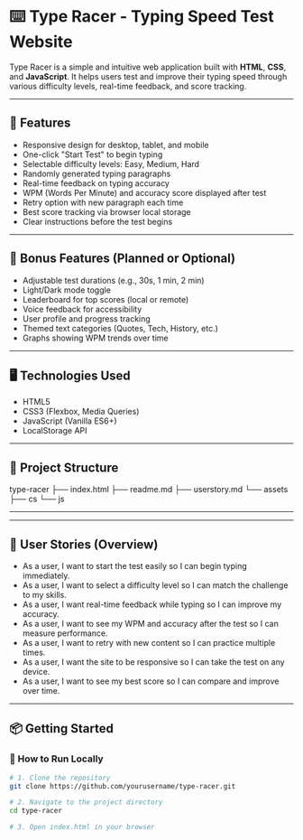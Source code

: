 # ⌨️ Type Racer - Typing Speed Test Website

Type Racer is a simple and intuitive web application built with **HTML**, **CSS**, and **JavaScript**. It helps users test and improve their typing speed through various difficulty levels, real-time feedback, and score tracking.

---

## 🚀 Features

- Responsive design for desktop, tablet, and mobile
- One-click "Start Test" to begin typing
- Selectable difficulty levels: Easy, Medium, Hard
- Randomly generated typing paragraphs
- Real-time feedback on typing accuracy
- WPM (Words Per Minute) and accuracy score displayed after test
- Retry option with new paragraph each time
- Best score tracking via browser local storage
- Clear instructions before the test begins

---

## 🌟 Bonus Features (Planned or Optional)

- Adjustable test durations (e.g., 30s, 1 min, 2 min)
- Light/Dark mode toggle
- Leaderboard for top scores (local or remote)
- Voice feedback for accessibility
- User profile and progress tracking
- Themed text categories (Quotes, Tech, History, etc.)
- Graphs showing WPM trends over time

---

## 🖥️ Technologies Used

- HTML5
- CSS3 (Flexbox, Media Queries)
- JavaScript (Vanilla ES6+)
- LocalStorage API

---

## 📂 Project Structure

type-racer
├── index.html
├── readme.md
├── userstory.md
└── assets
    ├── cs
    └── js

---


---

## 🧪 User Stories (Overview)

- As a user, I want to start the test easily so I can begin typing immediately.
- As a user, I want to select a difficulty level so I can match the challenge to my skills.
- As a user, I want real-time feedback while typing so I can improve my accuracy.
- As a user, I want to see my WPM and accuracy after the test so I can measure performance.
- As a user, I want to retry with new content so I can practice multiple times.
- As a user, I want the site to be responsive so I can take the test on any device.
- As a user, I want to see my best score so I can compare and improve over time.

---

## 📦 Getting Started

### 🔧 How to Run Locally

```bash
# 1. Clone the repository
git clone https://github.com/yourusername/type-racer.git

# 2. Navigate to the project directory
cd type-racer

# 3. Open index.html in your browser
